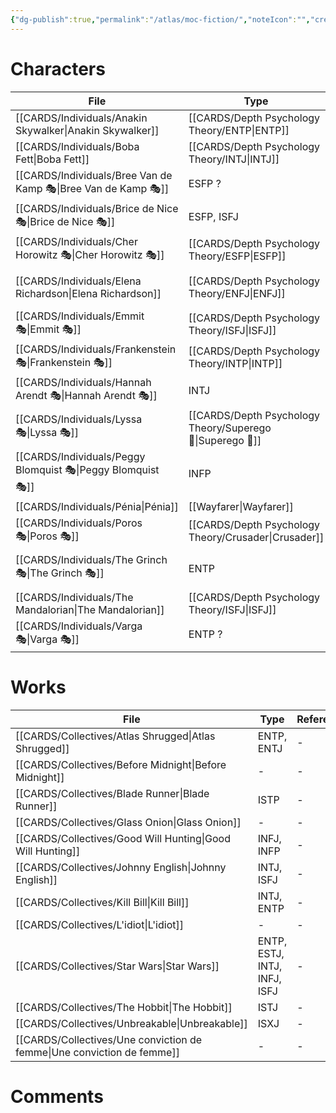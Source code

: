```yaml
---
{"dg-publish":true,"permalink":"/atlas/moc-fiction/","noteIcon":"","created":"2023-04-19T17:29:47.405+02:00","updated":"2023-04-21T10:48:57.433+02:00"}
---
```



# Characters 
| File                                                              | Type                                                          | Reference                                                                                                                          |
| ----------------------------------------------------------------- | ------------------------------------------------------------- | ---------------------------------------------------------------------------------------------------------------------------------- |
| [[CARDS/Individuals/Anakin Skywalker\|Anakin Skywalker]]       | [[CARDS/Depth Psychology Theory/ENTP\|ENTP]]               | \-                                                                                                                                 |
| [[CARDS/Individuals/Boba Fett\|Boba Fett]]                     | [[CARDS/Depth Psychology Theory/INTJ\|INTJ]]               | [Typing Boba Fett \| C.S. Joseph](https://csjoseph.life/typing-boba-fett/)                                                         |
| [[CARDS/Individuals/Bree Van de Kamp 🎭\|Bree Van de Kamp 🎭]] | ESFP ?                                                        | [Desperate Housewives - Wikipedia](https://en.wikipedia.org/wiki/Desperate_Housewives)                                             |
| [[CARDS/Individuals/Brice de Nice 🎭\|Brice de Nice 🎭]]       | ESFP, ISFJ                                                    | \-                                                                                                                                 |
| [[CARDS/Individuals/Cher Horowitz 🎭\|Cher Horowitz 🎭]]       | [[CARDS/Depth Psychology Theory/ESFP\|ESFP]]               | [Clueless - Wikipedia](https://en.wikipedia.org/wiki/Clueless)                                                                     |
| [[CARDS/Individuals/Elena Richardson\|Elena Richardson]]       | [[CARDS/Depth Psychology Theory/ENFJ\|ENFJ]]               | [[CARDS/Collectives/Little Fires everywhere\|Little Fires everywhere]]                                                          |
| [[CARDS/Individuals/Emmit 🎭\|Emmit 🎭]]                       | [[CARDS/Depth Psychology Theory/ISFJ\|ISFJ]]                                                      | [Fargo (TV series) - Wikipedia](https://en.wikipedia.org/wiki/Fargo_(TV_series))                                                   |
| [[CARDS/Individuals/Frankenstein 🎭\|Frankenstein 🎭]]         | [[CARDS/Depth Psychology Theory/INTP\|INTP]]               | [Frankenstein (1931 film) - Wikipedia](https://en.wikipedia.org/wiki/Frankenstein_(1931_film))                                     |
| [[CARDS/Individuals/Hannah Arendt 🎭\|Hannah Arendt 🎭]]       | INTJ                                                          | [Hannah Arendt (film) - Wikipedia](https://en.wikipedia.org/wiki/Hannah_Arendt_(film))                                             |
| [[CARDS/Individuals/Lyssa 🎭\|Lyssa 🎭]]                       | [[CARDS/Depth Psychology Theory/Superego 👹\|Superego 👹]] | Greek Mythology                                                                                                                    |
| [[CARDS/Individuals/Peggy Blomquist 🎭\|Peggy Blomquist 🎭]]   | INFP                                                          | [Fargo (TV series) - Wikipedia](https://en.wikipedia.org/wiki/Fargo_(TV_series))                                                   |
| [[CARDS/Individuals/Pénia\|Pénia]]                             | [[Wayfarer\|Wayfarer]]                                     | Greek Mythology                                                                                                                    |
| [[CARDS/Individuals/Poros 🎭\|Poros 🎭]]                       | [[CARDS/Depth Psychology Theory/Crusader\|Crusader]]       | Greek Mythology                                                                                                                    |
| [[CARDS/Individuals/The Grinch 🎭\|The Grinch 🎭]]             | ENTP                                                          | [How the Grinch Stole Christmas (2000 film) - Wikipedia](https://en.wikipedia.org/wiki/How_the_Grinch_Stole_Christmas_(2000_film)) |
| [[CARDS/Individuals/The Mandalorian\|The Mandalorian]]         | [[CARDS/Depth Psychology Theory/ISFJ\|ISFJ]]               | [What type is the Mandalorian \| C..S Joseph](https://csjoseph.life/what-type-is-the-mandalorian/)                                 |
| [[CARDS/Individuals/Varga 🎭\|Varga 🎭]]                       | ENTP ?                                                        | [Fargo (TV series) - Wikipedia](https://en.wikipedia.org/wiki/Fargo_(TV_series))                                                   |


# Works 

| File                                                                      | Type                         | Reference |
| ------------------------------------------------------------------------- | ---------------------------- | --------- |
| [[CARDS/Collectives/Atlas Shrugged\|Atlas Shrugged]]                   | ENTP, ENTJ                   | \-        |
| [[CARDS/Collectives/Before Midnight\|Before Midnight]]                 | \-                           | \-        |
| [[CARDS/Collectives/Blade Runner\|Blade Runner]]                       | ISTP                         | \-        |
| [[CARDS/Collectives/Glass Onion\|Glass Onion]]                         | \-                           | \-        |
| [[CARDS/Collectives/Good Will Hunting\|Good Will Hunting]]             | INFJ, INFP                   | \-        |
| [[CARDS/Collectives/Johnny English\|Johnny English]]                   | INTJ, ISFJ                   | \-        |
| [[CARDS/Collectives/Kill Bill\|Kill Bill]]                             | INTJ, ENTP                   | \-        |
| [[CARDS/Collectives/L'idiot\|L'idiot]]                                 | \-                           | \-        |
| [[CARDS/Collectives/Star Wars\|Star Wars]]                             | ENTP, ESTJ, INTJ, INFJ, ISFJ | \-        |
| [[CARDS/Collectives/The Hobbit\|The Hobbit]]                           | ISTJ                         | \-        |
| [[CARDS/Collectives/Unbreakable\|Unbreakable]]                         | ISXJ                         | \-        |
| [[CARDS/Collectives/Une conviction de femme\|Une conviction de femme]] | \-                           | \-        |




# Comments 
<script src="https://utteranc.es/client.js"
        repo="Heart4sides/Comment_Section"
        issue-term="pathname"
        theme="gruvbox-dark"
        crossorigin="anonymous"
        async>
</script>